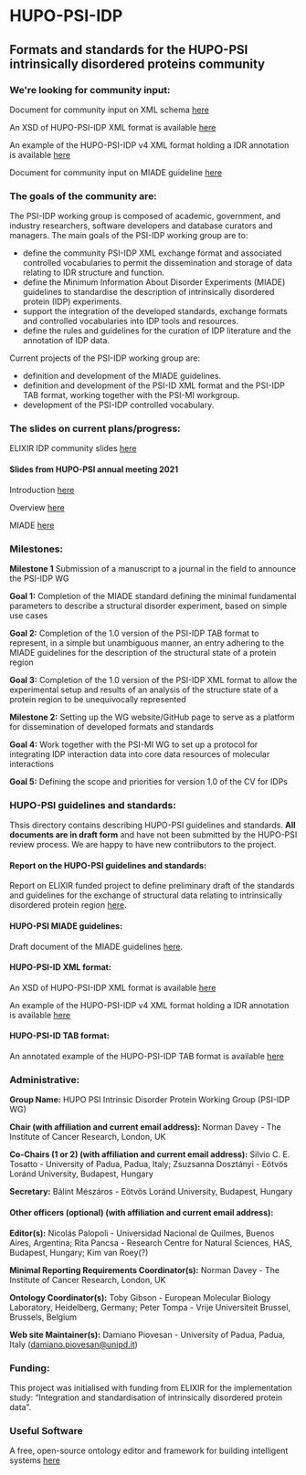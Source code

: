 # HUPO-PSI-IDP
## Formats and standards for the HUPO-PSI intrinsically disordered proteins community


### We're looking for community input:
Document for community input on XML schema [here](https://docs.google.com/document/d/1rfB3FiM6vSIGw3bQtQZdZeVhF-_fvTXMOu8UqdNfXdY/edit?usp=sharing)

An XSD of HUPO-PSI-IDP XML format is available [here](./formats/xml/draft_v4/PSI-ID_schema-v4.xsd)

An example of the HUPO-PSI-IDP v4 XML format holding a IDR annotation is available [here](./formats/xml/draft_v4/instance-v4-pmid_27515574.xml)


Document for community input on MIADE guideline [here](https://docs.google.com/document/d/1SK7UvZrpg6KQkkXpcN90Pipqhyc_DdoUNHTWxnX0H-M/)

### The goals of the community are:
The PSI-IDP working group is composed of academic, government, and industry researchers, software developers and database curators and managers. The main goals of the PSI-IDP working group are to:
* define the community PSI-IDP XML exchange format and associated controlled vocabularies to permit the dissemination and storage of data relating to IDR structure and function.
* define the Minimum Information About Disorder Experiments (MIADE) guidelines to standardise the description of intrinsically disordered protein (IDP) experiments.
* support the integration of the developed standards, exchange formats and controlled vocabularies into IDP tools and resources.
* define the rules and guidelines for the curation of IDP literature and the annotation of IDP data.

Current projects of the PSI-IDP working group are:
* definition and development of the MIADE guidelines.
* definition and development of the PSI-ID XML format and the PSI-IDP TAB format, working together with the PSI-MI workgroup.
* development of the PSI-IDP controlled vocabulary.

### The slides on current plans/progress:
ELIXIR IDP community slides [here](https://docs.google.com/presentation/d/1VniSns2tD1f-rjF2grMKGqHPTWRYkECjLZ0KSJctQO0/edit?usp=sharing)


#### Slides from HUPO-PSI annual meeting 2021
Introduction [here](https://docs.google.com/presentation/d/1nn0BeRtmD9R-RVj2TAw-4LaSP4M7y8fDO0EUotzEX7I/edit?usp=sharing)

Overview [here](https://docs.google.com/presentation/d/1yNTuRpAjOPSFSEsSOARKO9s5gsblI6IgDUTYIubKLrE/edit?usp=sharing)

MIADE [here](https://docs.google.com/presentation/d/1nn0BeRtmD9R-RVj2TAw-4LaSP4M7y8fDO0EUotzEX7I/edit?usp=sharing)

### Milestones:
**Milestone 1** Submission of a manuscript to a journal in the field to announce the PSI-IDP WG

**Goal 1:** Completion of the MIADE standard defining the minimal fundamental parameters to describe a structural disorder experiment, based on simple use cases

**Goal 2:** Completion of the 1.0 version of the PSI-IDP TAB format to represent, in a simple but unambiguous manner, an entry adhering to the MIADE guidelines for the description of the structural state of a protein region

**Goal 3:** Completion of the 1.0 version of the PSI-IDP XML format to allow the experimental setup and results of an analysis of the structure state of a protein region to be unequivocally represented

**Milestone 2:** Setting up the WG website/GitHub page to serve as a platform for dissemination of developed formats and standards

**Goal 4:** Work together with the PSI-MI WG to set up a protocol for integrating IDP interaction data into core data resources of molecular interactions

**Goal 5:** Defining the scope and priorities for version 1.0 of the CV for IDPs

### HUPO-PSI guidelines and standards:
Thsis directory contains describing HUPO-PSI guidelines and standards. **All documents are in draft form** and have not been submitted by the HUPO-PSI review process. We are happy to have new contriibutors to the project.

#### Report on the HUPO-PSI guidelines and standards:
Report on ELIXIR funded project to define preliminary draft of the standards and guidelines for the exchange of structural data relating to intrinsically disordered protein region [here](https://docs.google.com/document/d/1vVGQ40wyZAT27CBaWFdg2FTJK-AoAfPo2b1H-Uk6Fgo/edit?usp=sharing).

#### HUPO-PSI MIADE guidelines:
Draft document of the MIADE guidelines [here](https://docs.google.com/document/d/1SK7UvZrpg6KQkkXpcN90Pipqhyc_DdoUNHTWxnX0H-M/edit?ts=60016618).

#### HUPO-PSI-ID XML format:
An XSD of HUPO-PSI-IDP XML format is available [here](./formats/xml/draft_v4/PSI-ID_schema-v4.xsd)

An example of the HUPO-PSI-IDP v4 XML format holding a IDR annotation is available [here](./formats/xml/draft_v4/instance-v4-pmid_27515574.xml)

#### HUPO-PSI-ID TAB format:
An annotated example of the HUPO-PSI-IDP TAB format is available [here](./formats/tab/draft_v2/HUPO-PSI-IDP_TAB_format.xlsx)

### Administrative:
**Group Name:** HUPO PSI Intrinsic Disorder Protein Working Group (PSI-IDP WG)

**Chair (with affiliation and current email address):** Norman Davey - The Institute of Cancer Research, London, UK 

**Co-Chairs (1 or 2) (with affiliation and current email address):** Silvio C. E. Tosatto - University of Padua, Padua, Italy; Zsuzsanna Dosztányi - Eötvös Loránd University, Budapest, Hungary

**Secretary:** Bálint Mészáros - Eötvös Loránd University, Budapest, Hungary

#### Other officers (optional) (with affiliation and current email address):
**Editor(s):** Nicolás Palopoli - Universidad Nacional de Quilmes, Buenos Aires, Argentina; Rita Pancsa - Research Centre for Natural Sciences, HAS, Budapest, Hungary; Kim van Roey(?)

**Minimal Reporting Requirements Coordinator(s):** Norman Davey - The Institute of Cancer Research, London, UK 

**Ontology Coordinator(s):** Toby Gibson - European Molecular Biology Laboratory, Heidelberg, Germany; Peter Tompa - Vrije Universiteit Brussel, Brussels, Belgium

**Web site Maintainer(s):** Damiano Piovesan - University of Padua, Padua, Italy (damiano.piovesan@unipd.it)

### Funding:
This project was initialised with funding from ELIXIR for the implementation study: “Integration and standardisation of intrinsically disordered protein data”.


### Useful Software
A free, open-source ontology editor and framework for building intelligent systems [here](https://protege.stanford.edu/)
